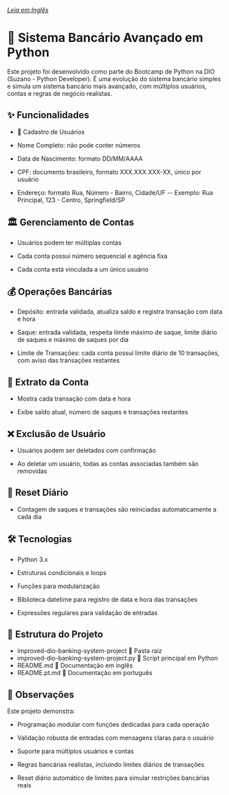 *[Leia em Inglês](./README.md)*
# 🏦 Sistema Bancário Avançado em Python

Este projeto foi desenvolvido como parte do Bootcamp de Python na DIO (Suzano - Python Developer). É uma evolução do sistema bancário simples e simula um sistema bancário mais avançado, com múltiplos usuários, contas e regras de negócio realistas.

## ✨ Funcionalidades
  - 👥 Cadastro de Usuários

  - Nome Completo: não pode conter números

  - Data de Nascimento: formato DD/MM/AAAA

  - CPF: documento brasileiro, formato XXX.XXX.XXX-XX, único por usuário

  - Endereço: formato Rua, Número - Bairro, Cidade/UF
  -- Exemplo: Rua Principal, 123 - Centro, Springfield/SP

## 🏛️ Gerenciamento de Contas

  - Usuários podem ter múltiplas contas

  - Cada conta possui número sequencial e agência fixa

  - Cada conta está vinculada a um único usuário

## 💰 Operações Bancárias

  - Depósito: entrada validada, atualiza saldo e registra transação com data e hora

  - Saque: entrada validada, respeita limite máximo de saque, limite diário de saques e máximo de saques por dia

  - Limite de Transações: cada conta possui limite diário de 10 transações, com aviso das transações restantes

## 📄 Extrato da Conta

  - Mostra cada transação com data e hora

  - Exibe saldo atual, número de saques e transações restantes

## ❌ Exclusão de Usuário

  - Usuários podem ser deletados com confirmação

  - Ao deletar um usuário, todas as contas associadas também são removidas

## 🔄 Reset Diário

  - Contagem de saques e transações são reiniciadas automaticamente a cada dia

## 🛠️ Tecnologias

  - Python 3.x

  - Estruturas condicionais e loops

  - Funções para modularização

  - Biblioteca datetime para registro de data e hora das transações

  - Expressões regulares para validação de entradas

## 📂 Estrutura do Projeto
  - improved-dio-banking-system-project 📁 Pasta raiz
  - improved-dio-banking-system-project.py 📝 Script principal em Python
  - README.md 📄 Documentação em inglês
  - README.pt.md 📄 Documentação em português

## 📝 Observações
Este projeto demonstra:

  - Programação modular com funções dedicadas para cada operação

  - Validação robusta de entradas com mensagens claras para o usuário

  - Suporte para múltiplos usuários e contas

  - Regras bancárias realistas, incluindo limites diários de transações

  - Reset diário automático de limites para simular restrições bancárias reais
